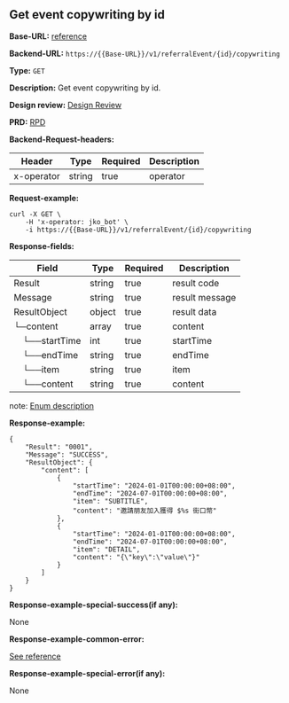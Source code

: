 #
## Get event copywriting by id

**Base-URL:** [reference](https://jkopay.atlassian.net/wiki/spaces/RD4/pages/53215233/jkopay-referral-svc+Base-URL+reference)

**Backend-URL:** `https://{{Base-URL}}/v1/referralEvent/{id}/copywriting`

**Type:** `GET`

**Description:** Get event copywriting by id.

**Design review:** [Design Review](https://jkopay.atlassian.net/wiki/spaces/RD4/pages/33424007/referral+code+Design+Review)

**PRD:** [RPD](https://jkopay.atlassian.net/wiki/spaces/PM/pages/29687846)

**Backend-Request-headers:**

| Header     | Type   | Required | Description |
|------------|--------|----------|-------------|
| x-operator | string | true     | operator    |

**Request-example:**
```
curl -X GET \
    -H 'x-operator: jko_bot' \
    -i https://{{Base-URL}}/v1/referralEvent/{id}/copywriting
```

**Response-fields:**

| Field              | Type   | Required | Description    |
|--------------------|--------|----------|----------------|
| Result             | string | true     | result code    |
| Message            | string | true     | result message |
| ResultObject       | object | true     | result data    |
| └─content          | array  | true     | content        |
| &emsp;└──startTime | int    | true     | startTime      |
| &emsp;└──endTime   | string | true     | endTime        |
| &emsp;└──item      | string | true     | item           |
| &emsp;└──content   | string | true     | content        |

note: [Enum description](https://enum_place)

**Response-example:**
```
{
    "Result": "0001",
    "Message": "SUCCESS",
    "ResultObject": {
        "content": [
            {
                "startTime": "2024-01-01T00:00:00+08:00",
                "endTime": "2024-07-01T00:00:00+08:00",
                "item": "SUBTITLE",
                "content": "邀請朋友加入獲得 $%s 街口幣"
            },
            {
                "startTime": "2024-01-01T00:00:00+08:00",
                "endTime": "2024-07-01T00:00:00+08:00",
                "item": "DETAIL",
                "content": "{\"key\":\"value\"}"
            }
        ]
    }
}
```

**Response-example-special-success(if any):**

None

**Response-example-common-error:**

[See reference](https://jkopay.atlassian.net/wiki/spaces/RD4/pages/29852060/jkopay-app-svc+result+code)

**Response-example-special-error(if any):**

None